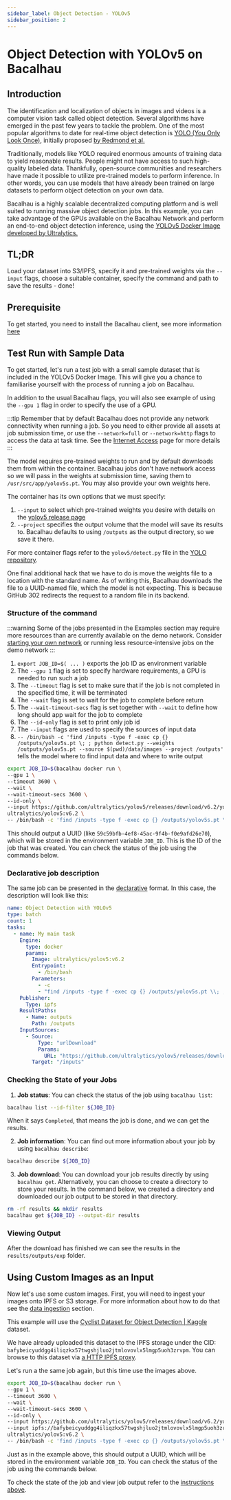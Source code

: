 ```yaml
---
sidebar_label: Object Detection - YOLOv5
sidebar_position: 2
---
```

# Object Detection with YOLOv5 on Bacalhau


## Introduction
The identification and localization of objects in images and videos is a computer vision task called object detection. Several algorithms have emerged in the past few years to tackle the problem. One of the most popular algorithms to date for real-time object detection is [YOLO (You Only Look Once)](https://towardsdatascience.com/yolo-you-only-look-once-real-time-object-detection-explained-492dc9230006), initially proposed [by Redmond et al.](https://arxiv.org/abs/1506.02640)

Traditionally, models like YOLO required enormous amounts of training data to yield reasonable results. People might not have access to such high-quality labeled data. Thankfully, open-source communities and researchers have made it possible to utilize pre-trained models to perform inference. In other words, you can use models that have already been trained on large datasets to perform object detection on your own data.

Bacalhau is a highly scalable decentralized computing platform and is well suited to running massive object detection jobs. In this example, you can take advantage of the GPUs available on the Bacalhau Network and perform an end-to-end object detection inference, using the [YOLOv5 Docker Image developed by Ultralytics.](https://github.com/ultralytics/yolov5/wiki/Docker-Quickstart)

## TL;DR
Load your dataset into S3/IPFS, specify it and pre-trained weights via the `--input` flags, choose a suitable container, specify the command and path to save the results - done!

## Prerequisite

To get started, you need to install the Bacalhau client, see more information [here](../../../getting-started/installation.md)


## Test Run with Sample Data

To get started, let's run a test job with a small sample dataset that is included in the YOLOv5 Docker Image. This will give you a chance to familiarise yourself with the process of running a job on Bacalhau.


In addition to the usual Bacalhau flags, you will also see example of using the `--gpu 1` flag in order to specify the use of a GPU.

:::tip
Remember that by default Bacalhau does not provide any network connectivity when running a job. So you need to either provide all assets at job submission time, or use the `--network=full` or `--network=http` flags to access the data at task time. See the [Internet Access](../../../setting-up/networking-instructions/networking.md) page for more details
:::

The model requires pre-trained weights to run and by default downloads them from within the container. Bacalhau jobs don't have network access so we will pass in the weights at submission time, saving them to `/usr/src/app/yolov5s.pt`. You may also provide your own weights here.

The container has its own options that we must specify:

1. `--input` to select which pre-trained weights you desire with details on the [yolov5 release page](https://github.com/ultralytics/yolov5/releases)
1. `--project` specifies the output volume that the model will save its results to. Bacalhau defaults to using `/outputs` as the output directory, so we save it there.

For more container flags refer to the `yolov5/detect.py` file in the [YOLO repository](https://github.com/ultralytics/yolov5/blob/master/detect.py#L3-#L25).

One final additional hack that we have to do is move the weights file to a location with the standard name. As of writing this, Bacalhau downloads the file to a UUID-named file, which the model is not expecting. This is because GitHub 302 redirects the request to a random file in its backend.

### Structure of the command

:::warning
Some of the jobs presented in the Examples section may require more resources than are currently available on the demo network. Consider [starting your own network](../../../setting-up/running-node/) or running less resource-intensive jobs on the demo network
:::

1. `export JOB_ID=$( ... )` exports the job ID as environment variable
2. The `--gpu 1` flag is set to specify hardware requirements, a GPU is needed to run such a job
3. The `--timeout` flag is set to make sure that if the job is not completed in the specified time, it will be terminated
4. The `--wait` flag is set to wait for the job to complete before return
5. The `--wait-timeout-secs` flag is set together with `--wait` to define how long should app wait for the job to complete
6. The `--id-only` flag is set to print only job id
7. The `--input` flags are used to specify the sources of input data
8. `-- /bin/bash -c 'find /inputs -type f -exec cp {} /outputs/yolov5s.pt \; ; python detect.py --weights /outputs/yolov5s.pt --source $(pwd)/data/images --project /outputs'` tells the model where to find input data and where to write output

```bash
export JOB_ID=$(bacalhau docker run \
--gpu 1 \
--timeout 3600 \
--wait \
--wait-timeout-secs 3600 \
--id-only \
--input https://github.com/ultralytics/yolov5/releases/download/v6.2/yolov5s.pt \
ultralytics/yolov5:v6.2 \
-- /bin/bash -c 'find /inputs -type f -exec cp {} /outputs/yolov5s.pt \; ; python detect.py --weights /outputs/yolov5s.pt --source $(pwd)/data/images --project /outputs')
```
This should output a UUID (like `59c59bfb-4ef8-45ac-9f4b-f0e9afd26e70`), which will be stored in the environment variable `JOB_ID`. This is the ID of the job that was created. You can check the status of the job using the commands below.

### Declarative job description

The same job can be presented in the [declarative](../../../setting-up/jobs/job-specification/job.md) format. In this case, the description will look like this:

```yaml
name: Object Detection with YOLOv5
type: batch
count: 1
tasks:
  - name: My main task
    Engine:
      type: docker
      params:
        Image: ultralytics/yolov5:v6.2
        Entrypoint:
          - /bin/bash
        Parameters:
          - -c
          - "find /inputs -type f -exec cp {} /outputs/yolov5s.pt \\; ; python detect.py --weights /outputs/yolov5s.pt --source $(pwd)/data/images --project /outputs"
    Publisher:
      Type: ipfs
    ResultPaths:
      - Name: outputs
        Path: /outputs
    InputSources:
      - Source:
          Type: "urlDownload"
          Params:
            URL: "https://github.com/ultralytics/yolov5/releases/download/v6.1/yolov5s.pt"
        Target: "/inputs"
```

### Checking the State of your Jobs

1. **Job status**: You can check the status of the job using `bacalhau list`:


```bash
bacalhau list --id-filter ${JOB_ID}
```

When it says `Completed`, that means the job is done, and we can get the results.

2. **Job information**: You can find out more information about your job by using `bacalhau describe`:

```bash
bacalhau describe ${JOB_ID}
```

3. **Job download**: You can download your job results directly by using `bacalhau get`. Alternatively, you can choose to create a directory to store your results. In the command below, we created a directory and downloaded our job output to be stored in that directory.


```bash
rm -rf results && mkdir results
bacalhau get ${JOB_ID} --output-dir results
```

### Viewing Output

After the download has finished we can see the results in the `results/outputs/exp` folder.


## Using Custom Images as an Input

Now let's use some custom images. First, you will need to ingest your images onto IPFS or S3 storage. For more information about how to do that see the [data ingestion](../../../setting-up/data-ingestion/) section.

This example will use the [Cyclist Dataset for Object Detection | Kaggle](https://www.kaggle.com/datasets/f445f341fc5e3ab58757efa983a38d6dc709de82abd1444c8817785ecd42a1ac) dataset.

We have already uploaded this dataset to the IPFS storage under the CID: `bafybeicyuddgg4iliqzkx57twgshjluo2jtmlovovlx5lmgp5uoh3zrvpm`. You can browse to this dataset via [a HTTP IPFS proxy](https://w3s.link/ipfs/bafybeicyuddgg4iliqzkx57twgshjluo2jtmlovovlx5lmgp5uoh3zrvpm).

Let's run a the same job again, but this time use the images above.


```bash
export JOB_ID=$(bacalhau docker run \
--gpu 1 \
--timeout 3600 \
--wait \
--wait-timeout-secs 3600 \
--id-only \
--input https://github.com/ultralytics/yolov5/releases/download/v6.2/yolov5s.pt \
--input ipfs://bafybeicyuddgg4iliqzkx57twgshjluo2jtmlovovlx5lmgp5uoh3zrvpm:/datasets \
ultralytics/yolov5:v6.2 \
-- /bin/bash -c 'find /inputs -type f -exec cp {} /outputs/yolov5s.pt \; ; python detect.py --weights /outputs/yolov5s.pt --source /datasets --project /outputs')
```

Just as in the example above, this should output a UUID, which will be stored in the environment variable `JOB_ID`. You can check the status of the job using the commands below. 

To check the state of the job and view job output refer to the [instructions above](#checking-the-state-of-your-jobs).